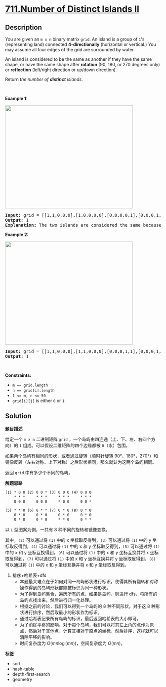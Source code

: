 # [711.Number of Distinct Islands II](https://leetcode.com/problems/number-of-distinct-islands-ii/description/)

## Description

<p>You are given an <code>m x n</code> binary matrix <code>grid</code>. An island is a group of <code>1</code>&#39;s (representing land) connected <strong>4-directionally</strong> (horizontal or vertical.) You may assume all four edges of the grid are surrounded by water.</p>

<p>An island is considered to be the same as another if they have the same shape, or have the same shape after <b>rotation</b> (90, 180, or 270 degrees only) or <b>reflection</b> (left/right direction or up/down direction).</p>

<p>Return <em>the number of <b>distinct</b> islands</em>.</p>

<p>&nbsp;</p>
<p><strong class="example">Example 1:</strong></p>
<img alt="" src="https://fastly.jsdelivr.net/gh/doocs/leetcode@main/solution/0700-0799/0711.Number%20of%20Distinct%20Islands%20II/images/distinctisland2-1-grid.jpg" style="width: 413px; height: 334px;" />
<pre>
<strong>Input:</strong> grid = [[1,1,0,0,0],[1,0,0,0,0],[0,0,0,0,1],[0,0,0,1,1]]
<strong>Output:</strong> 1
<strong>Explanation:</strong> The two islands are considered the same because if we make a 180 degrees clockwise rotation on the first island, then two islands will have the same shapes.
</pre>

<p><strong class="example">Example 2:</strong></p>
<img alt="" src="https://fastly.jsdelivr.net/gh/doocs/leetcode@main/solution/0700-0799/0711.Number%20of%20Distinct%20Islands%20II/images/distinctisland1-1-grid.jpg" style="width: 413px; height: 334px;" />
<pre>
<strong>Input:</strong> grid = [[1,1,0,0,0],[1,1,0,0,0],[0,0,0,1,1],[0,0,0,1,1]]
<strong>Output:</strong> 1
</pre>

<p>&nbsp;</p>
<p><strong>Constraints:</strong></p>

<ul>
  <li><code>m == grid.length</code></li>
  <li><code>n == grid[i].length</code></li>
  <li><code>1 &lt;= m, n &lt;= 50</code></li>
  <li><code>grid[i][j]</code> is either <code>0</code> or <code>1</code>.</li>
</ul>

## Solution

**题目描述**

给定一个 `m x n` 二进制矩阵 `grid` ，一个岛屿由四连通（上、下、左、右四个方向）的 `1` 组成。可以假设二维矩阵的四个边缘都被 `0`（水）包围。

如果两个岛屿有相同的形状，或者通过旋转（顺时针旋转 90°，180°，270°）和镜像反转（左右对称、上下对称）之后形状相同，那么就认为这两个岛屿相同。

返回 `grid` 中有多少个不同的岛屿。

**解题思路**

```txt
(1) * 0 0 (2) 0 0 * (3) 0 0 0 (4) 0 0 0
    * * *     * * *     * * *     * * *
    0 0 0     0 0 0     * 0 0     0 0 *

(5) * * 0 (6) 0 * * (7) 0 * 0 (8) 0 * 0
    0 * 0     0 * 0     0 * 0     0 * 0
    0 * 0     0 * 0     * * 0     0 * *
```

以 `L` 型图案为例，一共有 8 种不同的旋转和镜像变换。

其中，`(2)` 可以通过将 `(1)` 中的 x 坐标取反得到，`(3)` 可以通过将 `(1)` 中的 y 坐标取反得到，`(4)` 可以通过将 `(1)` 中的 x 和 y 坐标取反得到，`(5)` 可以通过将 `(1)` 中的 x 和 y 坐标互换得到，`(6)` 可以通过将 `(1)` 中的 x 和 y 坐标互换并将 x 坐标取反得到，`(7)` 可以通过将 `(1)` 中的 x 和 y 坐标互换并将 y 坐标取反得到，`(8)` 可以通过将 `(1)` 中的 x 和 y 坐标互换并将 x 和 y 坐标取反得到。

1. 排序+哈希表+dfs
   - 本题最大难点在于如何对同一岛屿形状进行标识，使得其所有翻转和对称操作得到的岛屿形状都能被标识为同一种形状。
   - 为了得到岛屿集合，遍历所有的点，如果是岛屿，则进行 dfs，将所有的岛屿点找出来，然后进行归一化处理。
   - 根据之前的讨论，我们可以得到一个岛屿的 8 种不同形状，对于这 8 种形状进行排序，然后取最小的形状作为标识。
   - 通过哈希表记录所有岛屿的标识，最后返回哈希表的大小即可。
   - 为了消除平移的影响，对于每个岛屿，我们可以将其左上角的点作为原点，然后对于其他点，计算其相对于原点的坐标，然后排序，这样就可以消除平移的影响。
   - 时间复杂度为 $O(mn\log(mn))$，空间复杂度为 $O(mn)$。

**标签**

- sort
- hash-table
- depth-first-search
- geometry
